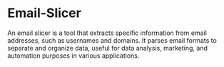 # Email-Slicer
An email slicer is a tool that extracts specific information from email addresses, such as usernames and domains. It parses email formats to separate and organize data, useful for data analysis, marketing, and automation purposes in various applications.

